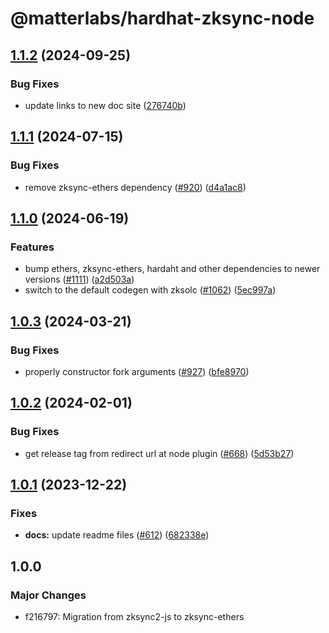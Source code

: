 # @matterlabs/hardhat-zksync-node

## [1.1.2](https://github.com/matter-labs/hardhat-zksync/compare/@matterlabs/hardhat-zksync-node-v1.1.1...@matterlabs/hardhat-zksync-node-v1.1.2) (2024-09-25)


### Bug Fixes

* update links to new doc site ([276740b](https://github.com/matter-labs/hardhat-zksync/commit/276740ba5abf8b5775e135b5653824d6456a7e4f))

## [1.1.1](https://github.com/matter-labs/hardhat-zksync/compare/@matterlabs/hardhat-zksync-node-v1.1.0...@matterlabs/hardhat-zksync-node-v1.1.1) (2024-07-15)


### Bug Fixes

* remove zksync-ethers dependency  ([#920](https://github.com/matter-labs/hardhat-zksync/issues/920)) ([d4a1ac8](https://github.com/matter-labs/hardhat-zksync/commit/d4a1ac80727d9de38460373cd07245ba2b747eea))

## [1.1.0](https://github.com/matter-labs/hardhat-zksync/compare/@matterlabs/hardhat-zksync-node-v1.0.3...@matterlabs/hardhat-zksync-node-v1.1.0) (2024-06-19)


### Features

* bump ethers, zksync-ethers, hardaht and other dependencies to newer versions ([#1111](https://github.com/matter-labs/hardhat-zksync/issues/1111)) ([a2d503a](https://github.com/matter-labs/hardhat-zksync/commit/a2d503abe3f504859651f22998046576eddf6579))
* switch to the default codegen with zksolc ([#1062](https://github.com/matter-labs/hardhat-zksync/issues/1062)) ([5ec997a](https://github.com/matter-labs/hardhat-zksync/commit/5ec997aaa83ba18d978f10b96f489513f6c4dd9f))

## [1.0.3](https://github.com/matter-labs/hardhat-zksync/compare/@matterlabs/hardhat-zksync-node@1.0.2...@matterlabs/hardhat-zksync-node-v1.0.3) (2024-03-21)


### Bug Fixes

* properly constructor fork arguments ([#927](https://github.com/matter-labs/hardhat-zksync/issues/927)) ([bfe8970](https://github.com/matter-labs/hardhat-zksync/commit/bfe897019bae72abd1ae0f3d6f69c2c4bb6038cd))

## [1.0.2](https://github.com/matter-labs/hardhat-zksync/compare/@matterlabs/hardhat-zksync-node-v1.0.1...@matterlabs/hardhat-zksync-node-v1.0.2) (2024-02-01)


### Bug Fixes

* get release tag from redirect url at node plugin ([#668](https://github.com/matter-labs/hardhat-zksync/issues/668)) ([5d53b27](https://github.com/matter-labs/hardhat-zksync/commit/5d53b270428fc3bd7a6338d0bab38a7f52d485d1))

## [1.0.1](https://github.com/matter-labs/hardhat-zksync/compare/@matterlabs/hardhat-zksync-node@1.0.0...@matterlabs/hardhat-zksync-node-v1.0.1) (2023-12-22)


### Fixes

* **docs:** update readme files ([#612](https://github.com/matter-labs/hardhat-zksync/issues/612)) ([682338e](https://github.com/matter-labs/hardhat-zksync/commit/682338e60f52021206325ff6eeec2c394a118642))

## 1.0.0

### Major Changes

- f216797: Migration from zksync2-js to zksync-ethers
